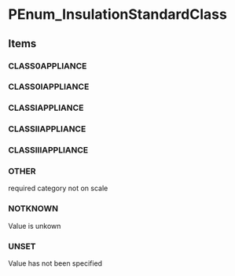# PEnum_InsulationStandardClass

## Items

### CLASS0APPLIANCE


### CLASS0IAPPLIANCE


### CLASSIAPPLIANCE


### CLASSIIAPPLIANCE


### CLASSIIIAPPLIANCE


### OTHER
required category not on scale

### NOTKNOWN
Value is unkown

### UNSET
Value has not been specified
